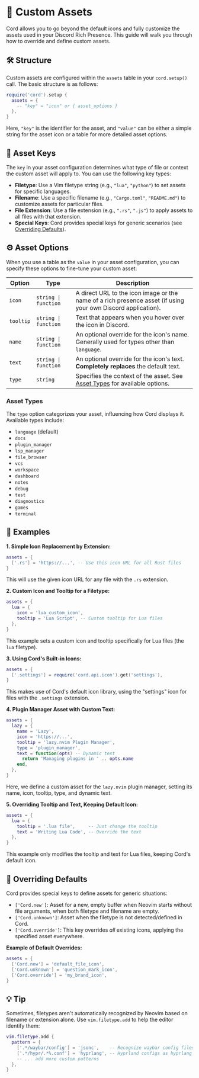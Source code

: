 # 📂 Custom Assets

Cord allows you to go beyond the default icons and fully customize the assets used in your Discord Rich Presence. This guide will walk you through how to override and define custom assets.

## 🛠️ Structure

Custom assets are configured within the `assets` table in your `cord.setup()` call. The basic structure is as follows:

```lua
require('cord').setup {
  assets = {
    -- "key" = "icon" or { asset_options }
  },
}
```

Here, `"key"` is the identifier for the asset, and `"value"` can be either a simple string for the asset icon or a table for more detailed asset options.

## 🔑 Asset Keys

The `key` in your asset configuration determines what type of file or context the custom asset will apply to. You can use the following key types:

- **Filetype**: Use a Vim filetype string (e.g., `"lua"`, `"python"`) to set assets for specific languages.
- **Filename**: Use a specific filename (e.g., `"Cargo.toml"`, `"README.md"`) to customize assets for particular files.
- **File Extension**: Use a file extension (e.g., `".rs"`, `".js"`) to apply assets to all files with that extension.
- **Special Keys**: Cord provides special keys for generic scenarios (see [Overriding Defaults](#-overriding-defaults)).

## ⚙️ Asset Options

When you use a table as the `value` in your asset configuration, you can specify these options to fine-tune your custom asset:

| Option    | Type                  | Description                                                                                                  |
| --------- | --------------------- | ------------------------------------------------------------------------------------------------------------ |
| `icon`    | `string \| function ` | A direct URL to the icon image or the name of a rich presence asset (if using your own Discord application). |
| `tooltip` | `string \| function`  | Text that appears when you hover over the icon in Discord.                                                   |
| `name`    | `string \| function`  | An optional override for the icon's name. Generally used for types other than `language`.                    |
| `text`    | `string \| function`  | An optional override for the icon's text. **Completely replaces** the default text.                          |
| `type`    | `string`              | Specifies the context of the asset.  See [Asset Types](#asset-types) for available options.                  |

### Asset Types

The `type` option categorizes your asset, influencing how Cord displays it. Available types include:
- `language` (default)
- `docs`
- `plugin_manager`
- `lsp_manager`
- `file_browser`
- `vcs`
- `workspace`
- `dashboard`
- `notes`
- `debug`
- `test`
- `diagnostics`
- `games`
- `terminal`

## 🚀 Examples

**1. Simple Icon Replacement by Extension:**

```lua
assets = {
  ['.rs'] = 'https://...', -- Use this icon URL for all Rust files
}
```

This will use the given icon URL for any file with the `.rs` extension.

**2. Custom Icon and Tooltip for a Filetype:**

```lua
assets = {
  lua = {
    icon = 'lua_custom_icon',
    tooltip = 'Lua Script', -- Custom tooltip for Lua files
  },
}
```

This example sets a custom icon and tooltip specifically for Lua files (the `lua` filetype).

**3. Using Cord's Built-in Icons:**

```lua
assets = {
  ['.settings'] = require('cord.api.icon').get('settings'),
}
```

This makes use of Cord's default icon library, using the "settings" icon for files with the `.settings` extension.

**4. Plugin Manager Asset with Custom Text:**

```lua
assets = {
  lazy = {
    name = 'Lazy',
    icon = 'https://...',
    tooltip = 'lazy.nvim Plugin Manager',
    type = 'plugin_manager',
    text = function(opts) -- Dynamic text
      return 'Managing plugins in ' .. opts.name
    end,
  },
}
```

Here, we define a custom asset for the `lazy.nvim` plugin manager, setting its name, icon, tooltip, type, and dynamic text.

**5. Overriding Tooltip and Text, Keeping Default Icon:**

```lua
assets = {
  lua = {
    tooltip = '.lua file',     -- Just change the tooltip
    text = 'Writing Lua Code', -- Override the text
  },
}
```

This example only modifies the tooltip and text for Lua files, keeping Cord's default icon.

## 🧰 Overriding Defaults

Cord provides special keys to define assets for generic situations:

- `['Cord.new']`: Asset for a new, empty buffer when Neovim starts without file arguments, when both filetype and filename are empty.
- `['Cord.unknown']`: Asset when the filetype is not detected/defined in Cord.
- `['Cord.override']`: This key overrides *all* existing icons, applying the specified asset everywhere.

**Example of Default Overrides:**

```lua
assets = {
  ['Cord.new'] = 'default_file_icon',
  ['Cord.unknown'] = 'question_mark_icon',
  ['Cord.override'] = 'my_brand_icon',
}
```

## 💡 Tip

Sometimes, filetypes aren't automatically recognized by Neovim based on filename or extension alone. Use `vim.filetype.add` to help the editor identify them:

```lua
vim.filetype.add {
  pattern = {
    ['.*/waybar/config'] = 'jsonc',    -- Recognize waybar config files as jsonc
    ['.*/hypr/.*%.conf'] = 'hyprlang', -- Hyprland configs as hyprlang
    -- ... add more custom patterns
  },
}
```
